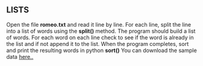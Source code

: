 ## LISTS

Open the file **romeo.txt** and read it line by line. For each line, split the line into a list of words using the **split()** method. The program should build a list of words. For each word on each line check to see if the word is already in the list and if not append it to the list. When the program completes, sort and print the resulting words in python **sort()** 
You can download the sample data [here..](http://www.py4e.com/code3/romeo.txt)


